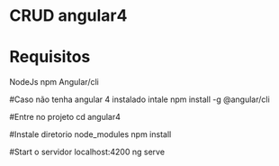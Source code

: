 # CRUD angular4

# Requisitos

NodeJs
npm
Angular/cli


#Caso não tenha angular 4 instalado intale
 npm install -g @angular/cli

#Entre no projeto 
cd angular4

#Instale diretorio node_modules
npm install

#Start o servidor localhost:4200
ng serve

